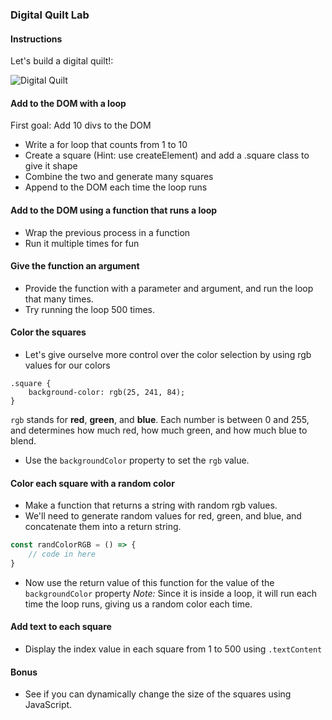 ### Digital Quilt Lab

#### Instructions

Let's build a digital quilt!:

![Digital Quilt](digial-quilt.png)

#### Add to the DOM with a loop

First goal: Add 10 divs to the DOM
- Write a for loop that counts from 1 to 10
- Create a square (Hint: use createElement) and add a .square class to give it shape
- Combine the two and generate many squares
- Append to the DOM each time the loop runs

#### Add to the DOM using a function that runs a loop

- Wrap the previous process in a function
- Run it multiple times for fun

#### Give the function an argument

- Provide the function with a parameter and argument, and run the loop that many times.
- Try running the loop 500 times.

#### Color the squares

- Let's give ourselve more control over the color selection by using rgb values for our colors

```
.square {
    background-color: rgb(25, 241, 84);
}
```
`rgb` stands for **red**, **green**, and **blue**. Each number is between 0 and 255, and determines how much red, how much green, and how much blue to blend.

- Use the `backgroundColor` property to set the `rgb` value.

#### Color each square with a random color

- Make a function that returns a string with random rgb values.
- We'll need to generate random values for red, green, and blue, and concatenate them into a return string.

```js
const randColorRGB = () => {
    // code in here
}
```
- Now use the return value of this function for the value of the `backgroundColor` property
*Note:* Since it is inside a loop, it will run each time the loop runs, giving us a random color each time.

#### Add text to each square

- Display the index value in each square from 1 to 500 using `.textContent`

#### **Bonus**

- See if you can dynamically change the size of the squares using JavaScript.
